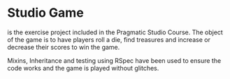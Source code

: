 # Studio Game 
is the exercise project included in the Pragmatic Studio Course.
The object of the game is to have players roll a die, find treasures and increase or decrease their scores to win 
the game.

Mixins, Inheritance and testing using RSpec have been used to ensure the code works and the game is played without glitches.
